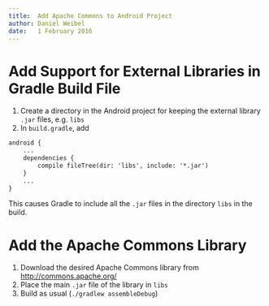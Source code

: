 ```yaml
---
title:  Add Apache Commons to Android Project
author: Daniel Weibel
date:   1 February 2016
---
```



# Add Support for External Libraries in Gradle Build File

1. Create a directory in the Android project for keeping the external library `.jar` files, e.g. `libs`
2. In `build.gradle`, add

~~~email
android {
    ...
    dependencies {
        compile fileTree(dir: 'libs', include: '*.jar')
    }
    ...
}
~~~

This causes Gradle to include all the `.jar` files in the directory `libs` in the build.


# Add the Apache Commons Library

1. Download the desired Apache Commons library from <http://commons.apache.org/>
2. Place the main `.jar` file of the library in `libs`
3. Build as usual (`./gradlew assembleDebug`)
